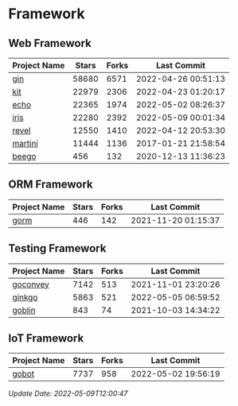 # Framework

## Web Framework
| Project Name | Stars | Forks | Last Commit |
| ------------ | ----- | ----- | ----------- |
| [gin](https://github.com/gin-gonic/gin) | 58680 | 6571 | 2022-04-26 00:51:13 |
| [kit](https://github.com/go-kit/kit) | 22979 | 2306 | 2022-04-23 01:20:17 |
| [echo](https://github.com/labstack/echo) | 22365 | 1974 | 2022-05-02 08:26:37 |
| [iris](https://github.com/kataras/iris) | 22280 | 2392 | 2022-05-09 00:01:34 |
| [revel](https://github.com/revel/revel) | 12550 | 1410 | 2022-04-12 20:53:30 |
| [martini](https://github.com/go-martini/martini) | 11444 | 1136 | 2017-01-21 21:58:54 |
| [beego](https://github.com/astaxie/beego) | 456 | 132 | 2020-12-13 11:36:23 |

## ORM Framework
| Project Name | Stars | Forks | Last Commit |
| ------------ | ----- | ----- | ----------- |
| [gorm](https://github.com/jinzhu/gorm) | 446 | 142 | 2021-11-20 01:15:37 |

## Testing Framework
| Project Name | Stars | Forks | Last Commit |
| ------------ | ----- | ----- | ----------- |
| [goconvey](https://github.com/smartystreets/goconvey) | 7142 | 513 | 2021-11-01 23:20:26 |
| [ginkgo](https://github.com/onsi/ginkgo) | 5863 | 521 | 2022-05-05 06:59:52 |
| [goblin](https://github.com/franela/goblin) | 843 | 74 | 2021-10-03 14:34:22 |

## IoT Framework
| Project Name | Stars | Forks | Last Commit |
| ------------ | ----- | ----- | ----------- |
| [gobot](https://github.com/hybridgroup/gobot) | 7737 | 958 | 2022-05-02 19:56:19 |

*Update Date: 2022-05-09T12:00:47*